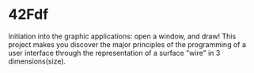 # 42Fdf

Initiation into the graphic applications: open a window, and draw! This project makes you discover the major principles of the programming of a user interface through the representation of a surface "wire" in 3 dimensions(size).
